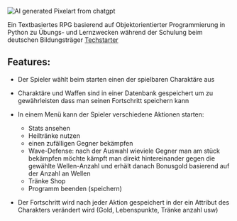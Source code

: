 
![AI generated Pixelart from chatgpt](https://i.imgur.com/lbz1ZfI.jpeg)

Ein Textbasiertes RPG basierend auf Objektorientierter Programmierung in Python zu Übungs- und Lernzwecken während der Schulung beim deutschen Bildungsträger [Techstarter](https://techstarter.de/) 

## **Features:**

 - Der Spieler wählt beim starten einen der spielbaren Charaktäre aus

 - Charaktäre und Waffen sind in einer Datenbank gespeichert um zu gewährleisten dass man seinen Fortschritt speichern kann
 - In einem Menü kann der Spieler verschiedene Aktionen starten:
	 - Stats ansehen 
	 - Heiltränke nutzen 
	 - einen zufälligen Gegner bekämpfen
	 - Wave-Defense: nach der Auswahl wieviele Gegner man am stück bekämpfen möchte kämpft man direkt hintereinander gegen die gewählte Wellen-Anzahl und erhält danach Bonusgold basierend auf der Anzahl an Wellen
	 - Tränke Shop
	 - Programm beenden (speichern)
- Der Fortschritt wird nach jeder Aktion gespeichert in der ein Attribut des Charakters verändert wird (Gold, Lebenspunkte, Tränke anzahl usw)
